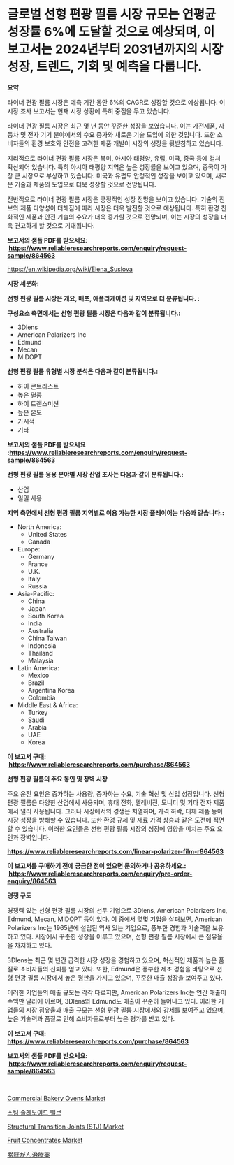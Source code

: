 <p><h1>글로벌 선형 편광 필름 시장 규모는 연평균 성장률 6%에 도달할 것으로 예상되며, 이 보고서는 2024년부터 2031년까지의 시장 성장, 트렌드, 기회 및 예측을 다룹니다.</h1></p><p><strong>요약</strong></p>
<p><p>라이너 편광 필름 시장은 예측 기간 동안 6%의 CAGR로 성장할 것으로 예상됩니다. 이 시장 조사 보고서는 현재 시장 상황에 특히 중점을 두고 있습니다.</p><p>라이너 편광 필름 시장은 최근 몇 년 동안 꾸준한 성장을 보였습니다. 이는 가전제품, 자동차 및 전자 기기 분야에서의 수요 증가와 새로운 기술 도입에 의한 것입니다. 또한 소비자들의 환경 보호와 안전을 고려한 제품 개발이 시장의 성장을 뒷받침하고 있습니다.</p><p>지리적으로 라이너 편광 필름 시장은 북미, 아시아 태평양, 유럽, 미국, 중국 등에 걸쳐 확산되어 있습니다. 특히 아시아 태평양 지역은 높은 성장률을 보이고 있으며, 중국이 가장 큰 시장으로 부상하고 있습니다. 미국과 유럽도 안정적인 성장을 보이고 있으며, 새로운 기술과 제품의 도입으로 더욱 성장할 것으로 전망됩니다.</p><p>전반적으로 라이너 편광 필름 시장은 긍정적인 성장 전망을 보이고 있습니다. 기술의 진보와 제품 다양성이 더해짐에 따라 시장은 더욱 발전할 것으로 예상됩니다. 특히 환경 친화적인 제품과 안전 기술의 수요가 더욱 증가할 것으로 전망되며, 이는 시장의 성장을 더욱 견고하게 할 것으로 기대됩니다.</p></p>
<p><strong>보고서의 샘플 PDF를 받으세요: &nbsp;<a href="https://www.reliableresearchreports.com/enquiry/request-sample/864563">https://www.reliableresearchreports.com/enquiry/request-sample/864563</a></strong></p>
<p><a href="https://en.wikipedia.org/wiki/Elena_Suslova">https://en.wikipedia.org/wiki/Elena_Suslova</a></p>
<p><strong>시장 세분화:</strong></p>
<p><strong> 선형 편광 필름 시장은 개요, 배포, 애플리케이션 및 지역으로 더 분류됩니다. :</strong></p>
<p><strong>구성요소 측면에서는 선형 편광 필름 시장은 다음과 같이 분류됩니다.:</strong></p>
<p><ul><li>3Dlens</li><li>American Polarizers Inc</li><li>Edmund</li><li>Mecan</li><li>MIDOPT</li></ul></p>
<p><strong> 선형 편광 필름 유형별 시장 분석은 다음과 같이 분류됩니다.:</strong></p>
<p><ul><li>하이 콘트라스트</li><li>높은 멸종</li><li>하이 트랜스미션</li><li>높은 온도</li><li>가시적</li><li>기타</li></ul></p>
<p><strong>보고서의 샘플 PDF를 받으세요 :<a href="https://www.reliableresearchreports.com/enquiry/request-sample/864563">https://www.reliableresearchreports.com/enquiry/request-sample/864563</a></strong></p>
<p><strong> 선형 편광 필름 응용 분야별 시장 산업 조사는 다음과 같이 분류됩니다.:</strong></p>
<p><ul><li>산업</li><li>일일 사용</li></ul></p>
<p><strong>지역 측면에서 선형 편광 필름 지역별로 이용 가능한 시장 플레이어는 다음과 같습니다.:</strong></p>
<p><ul>
    <li>
        North America:
        <ul>
            <li>United States</li>
            <li>Canada</li>
        </ul>
    </li>
    <li>
        Europe:
        <ul>
            <li>Germany</li>
            <li>France</li>
            <li>U.K.</li>
            <li>Italy</li>
            <li>Russia</li>
        </ul>
    </li>
    <li>
        Asia-Pacific:
        <ul>
            <li>China</li>
            <li>Japan</li>
            <li>South Korea</li>
            <li>India</li>
            <li>Australia</li>
            <li>China Taiwan</li>
            <li>Indonesia</li>
            <li>Thailand</li>
            <li>Malaysia</li>
        </ul>
    </li>
    <li>
        Latin America:
        <ul>
            <li>Mexico</li>
            <li>Brazil</li>
            <li>Argentina Korea</li>
            <li>Colombia</li>
        </ul>
    </li>
    <li>
        Middle East & Africa:
        <ul>
            <li>Turkey</li>
            <li>Saudi</li>
            <li>Arabia</li>
            <li>UAE</li>
            <li>Korea</li>
        </ul>
    </li>
    </ul></p>
<p><strong>이 보고서 구매: &nbsp;<a href="https://www.reliableresearchreports.com/purchase/864563">https://www.reliableresearchreports.com/purchase/864563</a></strong></p>
<p><strong>선형 편광 필름의 주요 동인 및 장벽 시장</strong></p>
<p><p>주요 운전 요인은 증가하는 사용량, 증가하는 수요, 기술 혁신 및 산업 성장입니다. 선형 편광 필름은 다양한 산업에서 사용되며, 휴대 전화, 텔레비전, 모니터 및 기타 전자 제품에서 널리 사용됩니다. 그러나 시장에서의 경쟁은 치열하며, 가격 하락, 대체 제품 등이 시장 성장을 방해할 수 있습니다. 또한 환경 규제 및 재료 가격 상승과 같은 도전에 직면할 수 있습니다. 이러한 요인들은 선형 편광 필름 시장의 성장에 영향을 미치는 주요 요인과 장벽입니다.</p></p>
<p><strong><a href="https://www.reliableresearchreports.com/linear-polarizer-film-r864563">https://www.reliableresearchreports.com/linear-polarizer-film-r864563</a></strong></p>
<p><strong>이 보고서를 구매하기 전에 궁금한 점이 있으면 문의하거나 공유하세요.: &nbsp;<a href="https://www.reliableresearchreports.com/enquiry/pre-order-enquiry/864563">https://www.reliableresearchreports.com/enquiry/pre-order-enquiry/864563</a></strong></p>
<p><strong>경쟁 구도</strong></p>
<p><p>경쟁력 있는 선형 편광 필름 시장의 선두 기업으로 3Dlens, American Polarizers Inc, Edmund, Mecan, MIDOPT 등이 있다. 이 중에서 몇몇 기업을 살펴보면, American Polarizers Inc는 1965년에 설립된 역사 있는 기업으로, 풍부한 경험과 기술력을 보유하고 있다. 시장에서 꾸준한 성장을 이루고 있으며, 선형 편광 필름 시장에서 큰 점유율을 차지하고 있다.</p><p>3Dlens는 최근 몇 년간 급격한 시장 성장을 경험하고 있으며, 혁신적인 제품과 높은 품질로 소비자들의 신뢰를 얻고 있다. 또한, Edmund은 풍부한 제조 경험을 바탕으로 선형 편광 필름 시장에서 높은 평판을 가지고 있으며, 꾸준한 매출 성장을 보여주고 있다.</p><p>이러한 기업들의 매출 규모는 각각 다르지만, American Polarizers Inc는 연간 매출이 수백만 달러에 이르며, 3Dlens와 Edmund도 매출이 꾸준히 늘어나고 있다. 이러한 기업들의 시장 점유율과 매출 규모는 선형 편광 필름 시장에서의 강세를 보여주고 있으며, 높은 기술력과 품질로 인해 소비자들로부터 높은 평가를 받고 있다.</p></p>
<p><strong>이 보고서 구매: &nbsp; <a href="https://www.reliableresearchreports.com/purchase/864563">https://www.reliableresearchreports.com/purchase/864563</a></strong></p>
<p><strong>보고서의 샘플 PDF를 받으세요: &nbsp;<a href="https://www.reliableresearchreports.com/enquiry/request-sample/864563">https://www.reliableresearchreports.com/enquiry/request-sample/864563</a></strong><strong></strong></p>
<p>&nbsp;</p>
<p><p><a href="https://github.com/JosephMorgnlvXXff/Market-Research-Report-List-1/blob/main/commercial-bakery-ovens-market.md">Commercial Bakery Ovens Market</a></p><p><a href="https://medium.com/@derrickmafrks96745/%EC%8A%A4%ED%8C%80-%EC%86%94%EB%A0%88%EB%85%B8%EC%9D%B4%EB%93%9C-%EB%B0%B8%EB%B8%8C-%EC%8B%9C%EC%9E%A5-%EC%A1%B0%EC%82%AC-%EB%B3%B4%EA%B3%A0%EC%84%9C%EC%97%90%EB%8A%94-2024%EB%85%84%EB%B6%80%ED%84%B0-2031%EB%85%84%EA%B9%8C%EC%A7%80-%EC%98%88%EC%83%81%EB%90%9C-14-cagr-%EC%84%B1%EC%9E%A5%EB%A5%A0%EC%97%90-%EB%8C%80%ED%95%9C-%EC%8B%9C%EC%9E%A5-%EA%B7%9C%EB%AA%A8-%EC%A0%90%EC%9C%A0%EC%9C%A8-%EB%B0%8F-%EB%B6%84%EC%84%9D%EC%9D%B4-%ED%8F%AC%ED%95%A8%EB%90%98%EC%96%B4-%EC%9E%88%EC%8A%B5%EB%8B%88%EB%8B%A4-962654dd0415">스팀 솔레노이드 밸브</a></p><p><a href="https://issuu.com/reportprime-2/docs/structural-transition-joints-stj-market-size-2030.">Structural Transition Joints (STJ) Market</a></p><p><a href="https://medium.com/@clarenceuvalis67867/global-fruit-concentrates-market-opportunities-and-forecast-for-period-from-2024-to-2031-473e4f6f1933">Fruit Concentrates Market</a></p><p><a href="https://medium.com/@ridleydamion/%E8%86%80%E8%83%B1%E3%81%8C%E3%82%93%E6%B2%BB%E7%99%82%E8%96%AC%E7%94%A3%E6%A5%AD%E3%81%AE%E5%88%86%E6%9E%90%E3%83%AC%E3%83%9D%E3%83%BC%E3%83%88-%E5%B8%82%E5%A0%B4%E8%A6%8F%E6%A8%A1-%E3%82%B7%E3%82%A7%E3%82%A2-%E5%BF%9C%E7%94%A8-%E5%9C%B0%E5%9F%9F-%E7%AB%B6%E4%BA%89%E6%88%A6%E7%95%A5%E3%81%AB%E3%82%88%E3%82%8B%E3%83%88%E3%83%AC%E3%83%B3%E3%83%89-2024%E5%B9%B4-2031%E5%B9%B4-99be049c3308">膀胱がん治療薬</a></p></p>